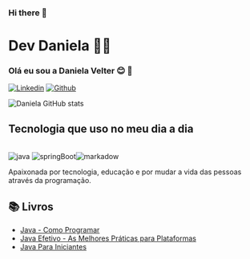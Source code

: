 ### Hi there 👋

# Dev Daniela 👩‍💻

### Olá eu sou a Daniela Velter 😊 👋


[![Linkedin](https://img.shields.io/badge/LinkedIn-0077B5?style=for-the-badge&logo=linkedin&logoColor=white)](https://www.linkedin.com/in/daniela-velter-231485f/)
[![Github](https://img.shields.io/badge/GitHub-100000?style=for-the-badge&logo=github&logoColor=white)](https://github.com/Daniela2319)




![Daniela GitHub stats](https://github-readme-stats.vercel.app/api?username=Daniela2319&show_icons=true&theme=radical)

## Tecnologia que uso no meu dia a dia

<div style = "display: incline_block"><br/>
<img alin= "center" alt= "java" src=https://img.shields.io/badge/Java-ED8B00?style=for-the-badge&logo=java&logoColor=white/>
<img alin= "center"alt = "springBoot" src= https://img.shields.io/badge/Spring-6DB33F?style=for-the-badge&logo=spring&logoColor=white /><img alin= "center" alt= "markadow" src=https://img.shields.io/badge/Markdown-000000?style=for-the-badge&logo=markdown&logoColor=white />
</div>





Apaixonada por tecnologia, educação e por mudar a vida das pessoas através da programação.




## 📚 Livros

- [Java - Como Programar](https://ilustradev.com.br/melhores-livros-de-java/)
- [Java Efetivo - As Melhores Práticas para Plataformas](https://ilustradev.com.br/melhores-livros-de-java/)
- [Java Para Iniciantes](https://ilustradev.com.br/melhores-livros-de-java/)
